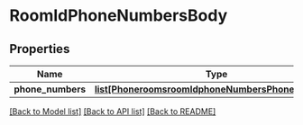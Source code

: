 # RoomIdPhoneNumbersBody

## Properties
Name | Type | Description | Notes
------------ | ------------- | ------------- | -------------
**phone_numbers** | [**list[PhoneroomsroomIdphoneNumbersPhoneNumbers]**](PhoneroomsroomIdphoneNumbersPhoneNumbers.md) |  | [optional] 

[[Back to Model list]](../README.md#documentation-for-models) [[Back to API list]](../README.md#documentation-for-api-endpoints) [[Back to README]](../README.md)

